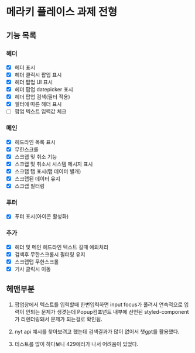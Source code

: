 # 메라키 플레이스 과제 전형

## 기능 목록
### 헤더
- [x] 헤더 표시
- [x] 헤더 클릭시 팝업 표시
- [x] 헤더 팝업 UI 표시
- [x] 헤더 팝업 datepicker 표시
- [x] 헤더 팝업 검색(필터 적용)
- [x] 필터에 따른 헤더 표시
- [ ] 팝업 텍스트 입력값 체크

### 메인
- [x] 헤드라인 목록 표시
- [x] 무한스크롤
- [x] 스크랩 및 취소 기능
- [x] 스크랩 및 취소시 시스템 메시지 표시
- [x] 스크랩 탭 표시(탭 데이터 별개)
- [x] 스크랩된 데이터 유지
- [x] 스크랩 필터링

### 푸터
- [x] 푸터 표시(아이콘 활성화)

### 추가
- [x] 헤더 및 메인 헤드라인 텍스트 길때 예외처리
- [x] 검색후 무한스크롤시 필터링 유지
- [x] 스크랩탭 무한스크롤
- [x] 기사 클릭시 이동

## 헤맨부분
1. 팝업창에서 텍스트를 입력할때 한번입력하면 input focus가 풀려서 연속적으로 입력이 안되는 문제가 생겻는데
Popup컴포넌트 내부에 선언된 styled-component가 리렌더링돼서 문제가 되는걸로 확인됨.

2. nyt api 예시를 찾아보려고 했는데 검색결과가 많이 없어서
챗gpt를 활용했다.

3. 테스트를 많이 하다보니 429에러가 나서 어려움이 있었다.
